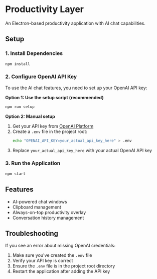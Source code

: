 # Productivity Layer

An Electron-based productivity application with AI chat capabilities.

## Setup

### 1. Install Dependencies

```bash
npm install
```

### 2. Configure OpenAI API Key

To use the AI chat features, you need to set up your OpenAI API key:

**Option 1: Use the setup script (recommended)**
```bash
npm run setup
```

**Option 2: Manual setup**
1. Get your API key from [OpenAI Platform](https://platform.openai.com/api-keys)
2. Create a `.env` file in the project root:
   ```bash
   echo "OPENAI_API_KEY=your_actual_api_key_here" > .env
   ```
3. Replace `your_actual_api_key_here` with your actual OpenAI API key

### 3. Run the Application

```bash
npm start
```

## Features

- AI-powered chat windows
- Clipboard management
- Always-on-top productivity overlay
- Conversation history management

## Troubleshooting

If you see an error about missing OpenAI credentials:
1. Make sure you've created the `.env` file
2. Verify your API key is correct
3. Ensure the `.env` file is in the project root directory
4. Restart the application after adding the API key
